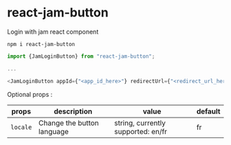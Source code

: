 # react-jam-button
Login with jam react component

`npm i react-jam-button`

``` js
import {JamLoginButton} from "react-jam-button";

...

<JamLoginButton appId={"<app_id_here>"} redirectUrl={"<redirect_url_here>"} />
```

Optional props :
 
| props | description | value | default |
|---|---| -----|---|
| `locale`      | Change the button language | string, currently supported: en/fr | fr |
